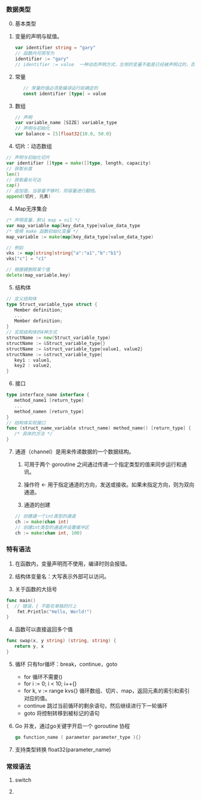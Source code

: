 
### 数据类型
0. 基本类型
1. 变量的声明与赋值。
   ```go
   var identifier string = "gary" 
   // 函数内可简写为 
   identifier := "gary"
   // identifier := value  一种动态声明方式，左侧的变量不能是已经被声明过的，否则会导致编译错误，此方式只能在函数体中出现。
   ```

2. 常量 
   ```go
      // 常量的值必须是编译运行前确定的
      const identifier [type] = value
   ```
3. 数组
   ```go
   // 声明
   var variable_name [SIZE] variable_type
   // 声明与初始化
   var balance = [5]float32{10.0, 50.0}
   ```
3. 切片：动态数组
```go
// 声明与初始化切片
var identifier []type = make([]type, length, capacity)
// 获取长度
len() 
// 获取最长可达
cap()
// 追加值，当容量不够时，则容量进行翻倍。
append(切片, 元素)
```
4. Map无序集合
```go
/* 声明变量，默认 map = nil */
var map_variable map[key_data_type]value_data_type
/* 使用 make 函数初始化变量 */
map_variable := make(map[key_data_type]value_data_type)

// 例如
vks := map[string]string{"a":"a1","b":"b1"}
vks["c"] = "c1"

// 根据键删除某个值 
delete(map_variable,key)
```

5. 结构体
```go
// 定义结构体
type Struct_variable_type struct {
   Member definition;
   ...
   Member definition;
}
// 实现结构体的4种方式
structName := new(Struct_variable_type)
structName := &Struct_variable_type{}
structName := &struct_variable_type{value1, value2}
structName := &struct_variable_type{
   key1 : value1,
   key2 : value2,
}
```

6. 接口
```go
type interface_name interface {
   method_name1 [return_type]
   ...
   method_namen [return_type]
}
// 结构体实现接口
func (struct_name_variable struct_name) method_name() [return_type] {
   /* 具体的方法 */
}
```

7. 通道（channel）是用来传递数据的一个数据结构。
   1. 可用于两个 goroutine 之间通过传递一个指定类型的值来同步运行和通讯。
   2. 操作符 <- 用于指定通道的方向，发送或接收。如果未指定方向，则为双向通道。

   3. 通道的创建 
   ```go
   // 创建通一个int类型的通道
   ch := make(chan int) 
   // 创建int类型的通道并设置缓冲区
   ch := make(chan int, 100)
   ``` 

### 特有语法
1. 在函数内，变量声明而不使用，编译时则会报错。

2. 结构体变量名：大写表示外部可以访问。

3. 关于函数的大括号
```go
func main()  
{  // 错误，{ 不能在单独的行上
    fmt.Println("Hello, World!")
}
```

4. 函数可以直接返回多个值
```go
func swap(x, y string) (string, string) {
   return y, x
}
```

5. 循环 只有for循坏：break，continue，goto
   - for 循环不需要()
   - for i := 0; i < 10; i++{}
   - for k, v := range kvs{} 循环数组、切片、map，返回元素的索引和索引对应的值。 
   - continue 跳过当前循环的剩余语句，然后继续进行下一轮循环
   - goto 将控制转移到被标记的语句

6. Go 并发，通过go关键字开启一个 goroutine 协程
   ```go
   go function_name ( parameter parameter_type ){}
   ```

7. 支持类型转换
float32(parameter_name)


### 常规语法
1. switch 

2. 











